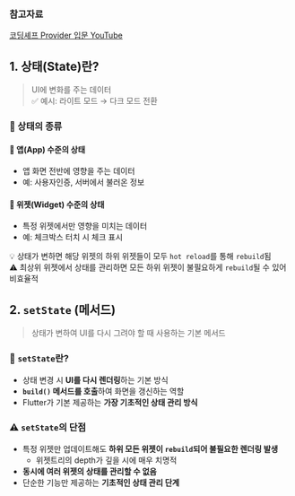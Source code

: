 ### 참고자료  
[코딩셰프 Provider 입문 YouTube](https://www.youtube.com/watch?v=-3iD7f3e_SU)  

## 1. 상태(State)란?  
> UI에 변화를 주는 데이터  
> ✅ 예시: 라이트 모드 → 다크 모드 전환  

### 🔹 상태의 종류  
#### 📌 **앱(App) 수준의 상태**  
- 앱 화면 전반에 영향을 주는 데이터  
- 예: 사용자인증, 서버에서 불러온 정보  

#### 📌 **위젯(Widget) 수준의 상태**  
- 특정 위젯에서만 영향을 미치는 데이터  
- 예: 체크박스 터치 시 체크 표시  

💡 상태가 변하면 해당 위젯의 하위 위젯들이 모두 `hot reload`를 통해 `rebuild`됨 <br> 
⚠️ 최상위 위젯에서 상태를 관리하면 모든 하위 위젯이 불필요하게 `rebuild`될 수 있어 비효율적 


## 2. `setState` (메서드)  
> 상태가 변하여 UI를 다시 그려야 할 때 사용하는 기본 메서드  

### 🔹 `setState`란?  
- 상태 변경 시 **UI를 다시 렌더링**하는 기본 방식  
- **`build()` 메서드를 호출**하여 화면을 갱신하는 역할  
- Flutter가 기본 제공하는 **가장 기초적인 상태 관리 방식**  

### ⚠️ `setState`의 단점  
- 특정 위젯만 업데이트해도 **하위 모든 위젯이 `rebuild`되어 불필요한 렌더링 발생**
  - 위젯트리의 depth가 깊을 시에 매우 치명적
- **동시에 여러 위젯의 상태를 관리할 수 없음**  
- 단순한 기능만 제공하는 **기초적인 상태 관리 단계**  

